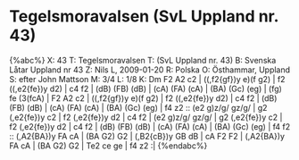 # Tegelsmoravalsen (SvL Uppland nr. 43)

{%abc%}
X: 43
T: Tegelsmoravalsen
T: (SvL Uppland nr. 43)
B: Svenska Låtar Uppland nr 43
Z: Nils L, 2009-01-20
R: Polska
O: Östhammar, Uppland
S: efter John Mattson
M: 3/4
L: 1/8
K: Dm
F2 A2 c2 | ((,f2{gf})y e)(f g2) | f2 ((,e2{fe})y d2) | c4 f2 |
(dB) (FB) (dB) | (cA) (FA) (cA) | (BA) (Gc) (eg) | (fg) fe (3(fcA) |
F2 A2 c2 | ((,f2{gf})y e)(f g2) | f2 ((,e2{fe})y d2) | c4 f2 |
(dB) (FB) (dB) | (cA) (FA) (cA) | (BA) (Gc) (eg) | f4 z2 ::
(e2 g)z/g/ gz/g/ | g2 (,e2{fe})y c2 | f2 (,e2{fe})y d2 | c4 f2 |
(e2 g)z/g/ gz/g/ | g2 (,e2{fe})y c2 | f2 (,e2{fe})y d2 | c4 f2 |
(dB) (FB) (dB) | (cA) (FA) (cA) | (BA) (Gc) (eg) | f4 f2 ::
(,A2{BA})y FA cA | (BA G2) G2 | (,B2{cB})y GB dB | cA F2 F2 |
(,A2{BA})y FA cA | (BA G2) G2 | Te2 ce ge | f4 z2 :|
{%endabc%}

